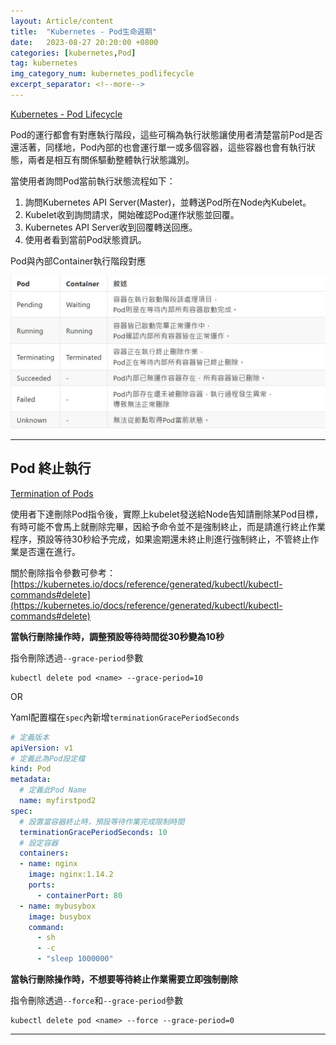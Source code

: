 ```yaml
---
layout: Article/content
title:  "Kubernetes - Pod生命週期"
date:   2023-08-27 20:20:00 +0800
categories: [kubernetes,Pod]
tag: kubernetes
img_category_num: kubernetes_podlifecycle
excerpt_separator: <!--more-->
---
```


<!--more-->

[Kubernetes - Pod Lifecycle](https://kubernetes.io/docs/concepts/workloads/pods/pod-lifecycle/)

Pod的運行都會有對應執行階段，這些可稱為執行狀態讓使用者清楚當前Pod是否還活著，同樣地，Pod內部的也會運行單一或多個容器，這些容器也會有執行狀態，兩者是相互有關係驅動整體執行狀態識別。

當使用者詢問Pod當前執行狀態流程如下：
1. 詢問Kubernetes API Server(Master)，並轉送Pod所在Node內Kubelet。
2. Kubelet收到詢問請求，開始確認Pod運作狀態並回覆。
3. Kubernetes API Server收到回覆轉送回應。
4. 使用者看到當前Pod狀態資訊。

Pod與內部Container執行階段對應

<img src="kubernetes_podlifecycle_1.jpg" class="img-fluid rounded mx-auto" >

---

## Pod 終止執行

[Termination of Pods](https://kubernetes.io/docs/concepts/workloads/pods/pod-lifecycle/#pod-termination)

使用者下達刪除Pod指令後，實際上kubelet發送給Node告知請刪除某Pod目標，有時可能不會馬上就刪除完畢，因給予命令並不是強制終止，而是請進行終止作業程序，預設等待30秒給予完成，如果逾期還未終止則進行強制終止，不管終止作業是否還在進行。

關於刪除指令參數可參考： <br/>
[https://kubernetes.io/docs/reference/generated/kubectl/kubectl-commands#delete](https://kubernetes.io/docs/reference/generated/kubectl/kubectl-commands#delete)

**當執行刪除操作時，調整預設等待時間從30秒變為10秒**

指令刪除透過`--grace-period`參數
```shell
kubectl delete pod <name> --grace-period=10
```

OR

Yaml配置檔在`spec`內新增`terminationGracePeriodSeconds`
```yaml
# 定義版本
apiVersion: v1
# 定義此為Pod設定檔
kind: Pod
metadata:
  # 定義此Pod Name
  name: myfirstpod2
spec:
  # 設置當容器終止時，預設等待作業完成限制時間
  terminationGracePeriodSeconds: 10
  # 設定容器
  containers:
  - name: nginx
    image: nginx:1.14.2
    ports:
      - containerPort: 80
  - name: mybusybox
    image: busybox
    command:
      - sh
      - -c
      - "sleep 1000000"
```

**當執行刪除操作時，不想要等待終止作業需要立即強制刪除**

指令刪除透過`--force`和`--grace-period`參數
```shell
kubectl delete pod <name> --force --grace-period=0
```

---